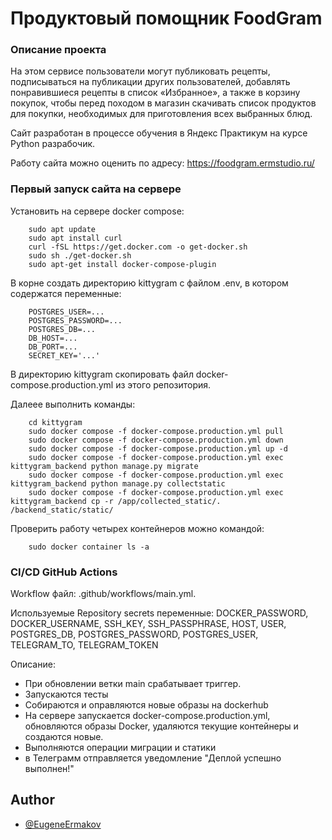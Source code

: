 # Продуктовый помощник FoodGram

### Описание проекта

На этом сервисе пользователи могут публиковать рецепты, подписываться на публикации других пользователей, 
добавлять понравившиеся рецепты в список «Избранное», а также в корзину покупок, чтобы перед походом в 
магазин скачивать список продуктов для покупки, необходимых для приготовления всех выбранных блюд.

Сайт разработан в процессе обучения в Яндекс Практикум на курсе Python разрабочик.

Работу сайта можно оценить по адресу: https://foodgram.ermstudio.ru/


### Первый запуск сайта на сервере
Установить на сервере  docker compose:

```
    sudo apt update
    sudo apt install curl
    curl -fSL https://get.docker.com -o get-docker.sh
    sudo sh ./get-docker.sh
    sudo apt-get install docker-compose-plugin 
```

В корне создать директорию kittygram с файлом .env, в котором содержатся переменные:

```
    POSTGRES_USER=...
    POSTGRES_PASSWORD=...
    POSTGRES_DB=... 
    DB_HOST=...
    DB_PORT=...
    SECRET_KEY='...'
```

В директорию kittygram скопировать файл docker-compose.production.yml из этого репозитория.

Далеее выполнить команды:

```
    cd kittygram
    sudo docker compose -f docker-compose.production.yml pull
    sudo docker compose -f docker-compose.production.yml down
    sudo docker compose -f docker-compose.production.yml up -d
    sudo docker compose -f docker-compose.production.yml exec kittygram_backend python manage.py migrate
    sudo docker compose -f docker-compose.production.yml exec kittygram_backend python manage.py collectstatic
    sudo docker compose -f docker-compose.production.yml exec kittygram_backend cp -r /app/collected_static/. /backend_static/static/
```

Проверить работу четырех контейнеров можно командой:

```
    sudo docker container ls -a
```

### CI/CD GitHub Actions
Workflow файл: .github/workflows/main.yml.

Используемые Repository secrets переменные: DOCKER_PASSWORD, DOCKER_USERNAME, SSH_KEY, SSH_PASSPHRASE, HOST, USER, 
POSTGRES_DB, POSTGRES_PASSWORD, POSTGRES_USER, TELEGRAM_TO, TELEGRAM_TOKEN

Описание: 
- При обновлении ветки main срабатывает триггер.
- Запускаются тесты
- Собираются и оправляются новые образы на dockerhub
- На сервере запускается docker-compose.production.yml, обновляются образы Docker, удаляются текущие контейнеры и создаются новые.
- Выполняются операции миграции и статики
- в Телеграмм отправляется уведомление "Деплой успешно выполнен!"


## Author

- [@EugeneErmakov](https://github.com/EugeneErmakov)
